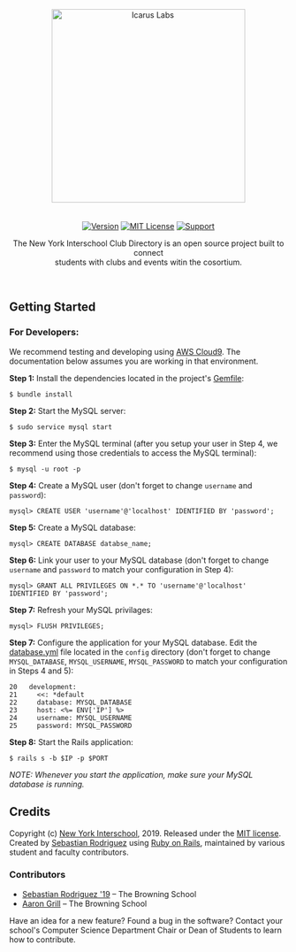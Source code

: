 <div align="center"><a href="http://www.interschool.org/"><img src="http://seb646.com/images/interschool.png" alt="Icarus Labs" width="350" style="padding-bottom:20px"/></a><br>

[![Version](https://img.shields.io/badge/Download-v0.1.0-brightgreen.svg "Version")](https://github.com/seb646/interschool-club-directory/releases/tag/v0.1.0) [![MIT License](https://img.shields.io/badge/License-MIT-blue.svg "MIT License")](https://github.com/seb646/interschool-club-directory/blob/master/LICENSE) [![Support](https://img.shields.io/badge/Support-red.svg "Support")](#)

The New York Interschool Club Directory is an open source project built to connect <br> students with clubs and events witin the cosortium.</div><br>

## Getting Started

### For Developers: 
We recommend testing and developing using [AWS Cloud9](https://aws.amazon.com/cloud9). The documentation below assumes you are working in that environment. 

__Step 1:__ Install the dependencies located in the project's [Gemfile](https://github.com/seb646/interschool-club-directory/blob/master/Gemfile):
```
$ bundle install
```
__Step 2:__ Start the MySQL server:
```
$ sudo service mysql start
```
__Step 3:__ Enter the MySQL terminal (after you setup your user in Step 4, we recommend using those credentials to access the MySQL terminal):
```
$ mysql -u root -p
```
__Step 4:__ Create a MySQL user (don't forget to change `username` and `password`):
```
mysql> CREATE USER 'username'@'localhost' IDENTIFIED BY 'password';
```
__Step 5:__ Create a MySQL database:
```
mysql> CREATE DATABASE databse_name;
```
__Step 6:__ Link your user to your MySQL database (don't forget to change `username` and `password` to match your configuration in Step 4):
```
mysql> GRANT ALL PRIVILEGES ON *.* TO 'username'@'localhost' IDENTIFIED BY 'password';
```
__Step 7:__ Refresh your MySQL privilages:
```
mysql> FLUSH PRIVILEGES;
```
__Step 7:__ Configure the application for your MySQL database. Edit the [database.yml](https://github.com/seb646/interschool-club-directory/blob/master/config/database.yml) file located in the `config` directory (don't forget to change `MYSQL_DATABASE`, `MYSQL_USERNAME`, `MYSQL_PASSWORD` to match your configuration in Steps 4 and 5):
```
20   development:
21     <<: *default
22     database: MYSQL_DATABASE
23     host: <%= ENV['IP'] %>
24     username: MYSQL_USERNAME
25     password: MYSQL_PASSWORD
```
__Step 8:__ Start the Rails application:
```
$ rails s -b $IP -p $PORT
```
_NOTE: Whenever you start the application, make sure your MySQL database is running._
<br>

## Credits
Copyright (c) [New York Interschool](http://www.interschool.org/), 2019. Released under the [MIT license](https://github.com/icaruslabs/icarus-desktop/blob/master/LICENSE). Created by [Sebastian Rodriguez](https://seb646.com) using [Ruby on Rails](https://rubyonrails.org/), maintained by various student and faculty contributors.

### Contributors
* [Sebastian Rodriguez '19](https://github.com/seb646) – The Browning School
* [Aaron Grill](https://github.com/aarongrill) – The Browning School 

Have an idea for a new feature? Found a bug in the software? Contact your school's Computer Science Department Chair or Dean of Students to learn how to contribute. 
